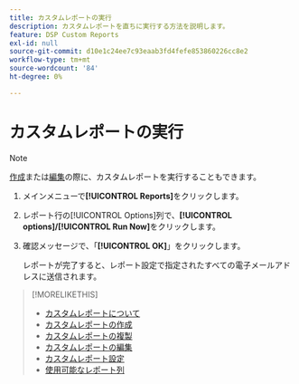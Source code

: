 ```yaml
---
title: カスタムレポートの実行
description: カスタムレポートを直ちに実行する方法を説明します。
feature: DSP Custom Reports
exl-id: null
source-git-commit: d10e1c24ee7c93eaab3fd4fefe853860226cc8e2
workflow-type: tm+mt
source-wordcount: '84'
ht-degree: 0%

---
```



# カスタムレポートの実行

>[!NOTE]
>
>[作成](report-create.md)または[編集](report-edit.md)の際に、カスタムレポートを実行することもできます。

1. メインメニューで&#x200B;**[!UICONTROL Reports]**&#x200B;をクリックします。
1. レポート行の[!UICONTROL Options]列で、**[!UICONTROL options]/[!UICONTROL Run Now]**&#x200B;をクリックします。
1. 確認メッセージで、「**[!UICONTROL OK]**」をクリックします。

   レポートが完了すると、レポート設定で指定されたすべての電子メールアドレスに送信されます。

>[!MORELIKETHIS]
>
>* [カスタムレポートについて](/help/dsp/reports/report-about.md)
>* [カスタムレポートの作成](/help/dsp/reports/report-create.md)
>* [カスタムレポートの複製](/help/dsp/reports/report-copy.md)
>* [カスタムレポートの編集](/help/dsp/reports/report-edit.md)
>* [カスタムレポート設定](/help/dsp/reports/report-settings.md)
>* [使用可能なレポート列](/help/dsp/reports/report-columns.md)

